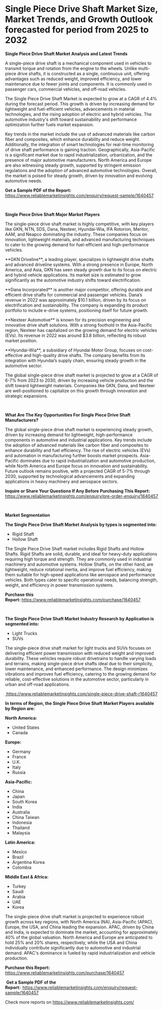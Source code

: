 <p><h1>Single Piece Drive Shaft Market Size, Market Trends, and Growth Outlook forecasted for period from 2025 to 2032</h1></p><p><strong>Single Piece Drive Shaft Market Analysis and Latest Trends</strong></p>
<p><p>A single-piece drive shaft is a mechanical component used in vehicles to transmit torque and rotation from the engine to the wheels. Unlike multi-piece drive shafts, it is constructed as a single, continuous unit, offering advantages such as reduced weight, improved efficiency, and lower maintenance due to fewer joints and components. It is commonly used in passenger cars, commercial vehicles, and off-road vehicles.</p><p>The Single Piece Drive Shaft Market is expected to grow at a CAGR of 4.4% during the forecast period. This growth is driven by increasing demand for lightweight and fuel-efficient vehicles, advancements in material technologies, and the rising adoption of electric and hybrid vehicles. The automotive industry's shift toward sustainability and performance optimization further fuels market expansion.</p><p>Key trends in the market include the use of advanced materials like carbon fiber and composites, which enhance durability and reduce weight. Additionally, the integration of smart technologies for real-time monitoring of drive shaft performance is gaining traction. Geographically, Asia-Pacific is a significant market due to rapid industrialization, urbanization, and the presence of major automotive manufacturers. North America and Europe are also witnessing steady growth, supported by stringent emission regulations and the adoption of advanced automotive technologies. Overall, the market is poised for steady growth, driven by innovation and evolving automotive needs.</p></p>
<p><strong>Get a Sample PDF of the Report:&nbsp;</strong> <a href="https://www.reliablemarketinsights.com/enquiry/request-sample/1640457?utm_campaign=1789&utm_medium=2&utm_source=Github&utm_content=ia&utm_term=21012025&utm_id=single-piece-drive-shaft">https://www.reliablemarketinsights.com/enquiry/request-sample/1640457</a></p>
<p>&nbsp;</p>
<p><strong>Single Piece Drive Shaft Major Market Players</strong></p>
<p><p>The single-piece drive shaft market is highly competitive, with key players like GKN, NTN, SDS, Dana, Nexteer, Hyundai-Wia, IFA Rotorion, Meritor, AAM, and Neapco dominating the industry. These companies focus on innovation, lightweight materials, and advanced manufacturing techniques to cater to the growing demand for fuel-efficient and high-performance vehicles.</p><p>**GKN Driveline**, a leading player, specializes in lightweight drive shafts and advanced driveline systems. With a strong presence in Europe, North America, and Asia, GKN has seen steady growth due to its focus on electric and hybrid vehicle applications. Its market size is estimated to grow significantly as the automotive industry shifts toward electrification.</p><p>**Dana Incorporated** is another major competitor, offering durable and efficient drive shafts for commercial and passenger vehicles. Dana’s revenue in 2022 was approximately $10.1 billion, driven by its focus on electrification and sustainability. The company is expanding its product portfolio to include e-drive systems, positioning itself for future growth.</p><p>**Nexteer Automotive** is known for its precision engineering and innovative drive shaft solutions. With a strong foothold in the Asia-Pacific region, Nexteer has capitalized on the growing demand for electric vehicles (EVs). Its revenue in 2022 was around $3.8 billion, reflecting its robust market position.</p><p>**Hyundai-Wia**, a subsidiary of Hyundai Motor Group, focuses on cost-effective and high-quality drive shafts. The company benefits from its integration with Hyundai’s supply chain, ensuring steady growth in the automotive sector.</p><p>The global single-piece drive shaft market is projected to grow at a CAGR of 6-7% from 2023 to 2030, driven by increasing vehicle production and the shift toward lightweight materials. Companies like GKN, Dana, and Nexteer are well-positioned to capitalize on this growth through innovation and strategic expansions.</p></p>
<p>&nbsp;</p>
<p><strong>What Are The Key Opportunities For Single Piece Drive Shaft Manufacturers?</strong></p>
<p><p>The global single-piece drive shaft market is experiencing steady growth, driven by increasing demand for lightweight, high-performance components in automotive and industrial applications. Key trends include the adoption of advanced materials like carbon fiber and composites to enhance durability and fuel efficiency. The rise of electric vehicles (EVs) and automation in manufacturing further boosts market prospects. Asia-Pacific dominates due to rapid industrialization and automotive production, while North America and Europe focus on innovation and sustainability. Future outlook remains positive, with a projected CAGR of 5-7% through 2030, supported by technological advancements and expanding applications in heavy machinery and aerospace sectors.</p></p>
<p><strong>Inquire or Share Your Questions If Any Before Purchasing This Report:</strong> <a href="https://www.reliablemarketinsights.com/enquiry/pre-order-enquiry/1640457?utm_campaign=1789&utm_medium=2&utm_source=Github&utm_content=ia&utm_term=21012025&utm_id=single-piece-drive-shaft">https://www.reliablemarketinsights.com/enquiry/pre-order-enquiry/1640457</a></p>
<p>&nbsp;</p>
<p><strong>Market Segmentation</strong></p>
<p><strong>The Single Piece Drive Shaft Market Analysis by types is segmented into:</strong></p>
<p><ul><li>Rigid Shaft</li><li>Hollow Shaft</li></ul></p>
<p><p>The Single Piece Drive Shaft market includes Rigid Shafts and Hollow Shafts. Rigid Shafts are solid, durable, and ideal for heavy-duty applications requiring high torque and strength. They are commonly used in industrial machinery and automotive systems. Hollow Shafts, on the other hand, are lightweight, reduce rotational inertia, and improve fuel efficiency, making them suitable for high-speed applications like aerospace and performance vehicles. Both types cater to specific operational needs, balancing strength, weight, and efficiency in power transmission systems.</p></p>
<p><strong>Purchase this Report:&nbsp;</strong><a href="https://www.reliablemarketinsights.com/purchase/1640457?utm_campaign=1789&utm_medium=2&utm_source=Github&utm_content=ia&utm_term=21012025&utm_id=single-piece-drive-shaft">https://www.reliablemarketinsights.com/purchase/1640457</a></p>
<p>&nbsp;</p>
<p><strong>The Single Piece Drive Shaft Market Industry Research by Application is segmented into:</strong></p>
<p><ul><li>Light Trucks</li><li>SUVs</li></ul></p>
<p><p>The single-piece drive shaft market for light trucks and SUVs focuses on delivering efficient power transmission with reduced weight and improved durability. These vehicles require robust drivetrains to handle varying loads and terrains, making single-piece drive shafts ideal due to their simplicity, lower maintenance, and enhanced performance. The design minimizes vibrations and improves fuel efficiency, catering to the growing demand for reliable, cost-effective solutions in the automotive sector, particularly in urban and off-road applications.</p></p>
<p><a href="https://www.reliablemarketinsights.com/single-piece-drive-shaft-r1640457?utm_campaign=1789&utm_medium=2&utm_source=Github&utm_content=ia&utm_term=21012025&utm_id=single-piece-drive-shaft">&nbsp;https://www.reliablemarketinsights.com/single-piece-drive-shaft-r1640457</a></p>
<p><strong>In terms of Region, the Single Piece Drive Shaft Market Players available by Region are:</strong></p>
<p>
    <p> <strong> North America: </strong>
        <ul>
            <li>United States</li>
            <li>Canada</li>
        </ul>
        </p> 
    <p> <strong> Europe: </strong>
        <ul>
            <li>Germany</li>
            <li>France</li>
            <li>U.K.</li>
            <li>Italy</li>
            <li>Russia</li>
        </ul>
        </p> 
    <p> <strong> Asia-Pacific: </strong>
        <ul>
            <li>China</li>
            <li>Japan</li>
            <li>South Korea</li>
            <li>India</li>
            <li>Australia</li>
            <li>China Taiwan</li>
            <li>Indonesia</li>
            <li>Thailand</li>
            <li>Malaysia</li>
        </ul>
        </p> 
    <p> <strong> Latin America: </strong>
        <ul>
            <li>Mexico</li>
            <li>Brazil</li>
            <li>Argentina Korea</li>
            <li>Colombia</li>
        </ul>
        </p> 
    <p> <strong> Middle East & Africa: </strong>
        <ul>
            <li>Turkey</li>
            <li>Saudi</li>
            <li>Arabia</li>
            <li>UAE</li>
            <li>Korea</li>
        </ul>
    </p>
    </p>
<p><p>The single-piece drive shaft market is projected to experience robust growth across key regions, with North America (NA), Asia-Pacific (APAC), Europe, the USA, and China leading the expansion. APAC, driven by China and India, is expected to dominate the market, accounting for approximately 40% of the global valuation. North America and Europe are anticipated to hold 25% and 20% shares, respectively, while the USA and China individually contribute significantly due to automotive and industrial demand. APAC's dominance is fueled by rapid industrialization and vehicle production.</p></p>
<p><strong>Purchase this Report: </strong><a href="https://www.reliablemarketinsights.com/purchase/1640457?utm_campaign=1789&utm_medium=2&utm_source=Github&utm_content=ia&utm_term=21012025&utm_id=single-piece-drive-shaft">https://www.reliablemarketinsights.com/purchase/1640457</a></p>
<p>&nbsp;<strong>Get a Sample PDF of the Report:&nbsp;&nbsp;</strong><a href="https://www.reliablemarketinsights.com/enquiry/request-sample/1640457?utm_campaign=1789&utm_medium=2&utm_source=Github&utm_content=ia&utm_term=21012025&utm_id=single-piece-drive-shaft">https://www.reliablemarketinsights.com/enquiry/request-sample/1640457</a></p>
<p><strong></strong></p>
<p>Check more reports on <a href="https://www.reliablemarketinsights.com/?utm_campaign=1789&utm_medium=2&utm_source=Github&utm_content=ia&utm_term=21012025&utm_id=single-piece-drive-shaft">https://www.reliablemarketinsights.com/</a></p>